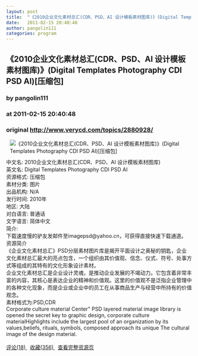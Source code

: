 ```yaml
---
layout: post
title:  "《2010企业文化素材总汇(CDR、PSD、AI 设计模板素材图库)》(Digital Templates Photography CDI PSD AI)[压缩包]"
date:   2011-02-15 20:40:48
author: pangolin111
categories: program
---
```


## 《2010企业文化素材总汇(CDR、PSD、AI 设计模板素材图库)》(Digital Templates Photography CDI PSD AI)[压缩包]
### by pangolin111
### at 2011-02-15 20:40:48
### original <http://www.verycd.com/topics/2880928/>

<img src="http://image-7.verycd.com/c4b5d2a2db4b357ec0dd787cf0fd476f44095(280x)/thumb.jpg" alt="《2010企业文化素材总汇(CDR、PSD、AI 设计模板素材图库)》(Digital Templates Photography CDI PSD AI)[压缩包]" style="float:right;padding:0 0 10px 10px">
				中文名: 2010企业文化素材总汇(CDR、PSD、AI 设计模板素材图库)<br>英文名: Digital Templates Photography CDI PSD AI<br>资源格式: 压缩包<br>素材分类: 图片<br>出品机构: N/A<br>发行时间: 2010年<br>地区: 大陆<br>对白语言: 普通话<br>文字语言: 简体中文<br>简介:         <br>下载速度慢的驴友发邮件至imagepsd@yahoo.cn，可获得直接快速下载通道。<br>资源简介<br>《企业文化素材总汇》PSD分层素材图片库是揭开平面设计之奥秘的钥匙，企业文化素材总汇最大的亮点包含，一个组织由其价值观、信念、仪式、符号、处事方式等组成的其特有的文化形象设计素材。<br>   企业文化素材总汇是企业设计灵魂，是推动企业发展的不竭动力。它包含着非常丰富的内容，其核心是表达企业的精神和价值观。这里的价值观不是泛指企业管理中的各种文化现象，而是企业或企业中的员工在从事商品生产与经营中所持有的价值观念。<br>素材格式为:PSD,CDR<br>Corporate culture material Center&quot; PSD layered material image library is opened the secret key to graphic design, corporate culture materialHighlights include the largest pool of an organization by its values,beliefs, rituals, symbols, composed approach its unique The cultural image of the design material.<br>        <br><a href="http://www.verycd.com/topics/2880928/#theCom">评论(18) </a>  <a href="http://www.verycd.com/topics/2880928/">收藏(356) </a>  <a href="http://www.verycd.com/topics/2880928/">查看完整资源页</a><br>